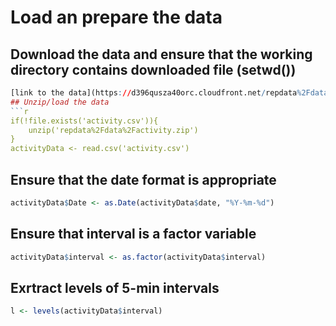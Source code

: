 # Load an prepare the data
## Download the data and ensure that the working directory contains downloaded file (setwd())
```r
[link to the data](https://d396qusza40orc.cloudfront.net/repdata%2Fdata%2Factivity.zip)
## Unzip/load the data
```r
if(!file.exists('activity.csv')){
    unzip('repdata%2Fdata%2Factivity.zip')
}
activityData <- read.csv('activity.csv')
```
## Ensure that the date format is appropriate 
```r
activityData$Date <- as.Date(activityData$date, "%Y-%m-%d")
```
## Ensure that interval is a factor variable
```r
activityData$interval <- as.factor(activityData$interval)
```
## Exrtract levels of 5-min intervals
```r
l <- levels(activityData$interval)
```

